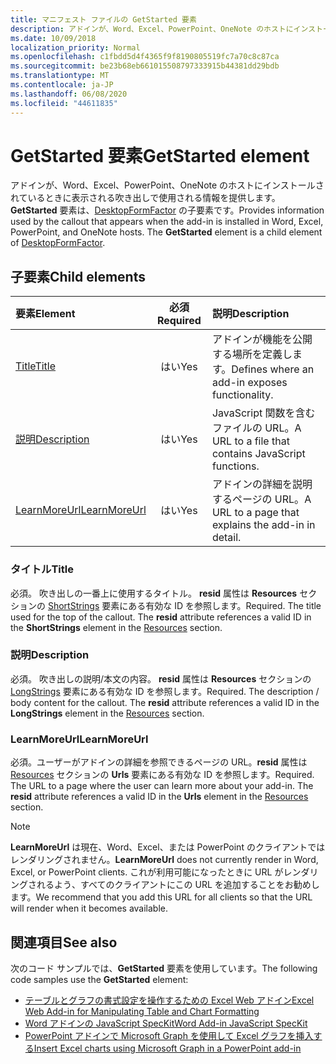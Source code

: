 ```yaml
---
title: マニフェスト ファイルの GetStarted 要素
description: アドインが、Word、Excel、PowerPoint、OneNote のホストにインストールされているときに表示される吹き出しで使用される情報を提供します。
ms.date: 10/09/2018
localization_priority: Normal
ms.openlocfilehash: c1fbdd5d4f4365f9f8190805519fc7a70c8c87ca
ms.sourcegitcommit: be23b68eb661015508797333915b44381dd29bdb
ms.translationtype: MT
ms.contentlocale: ja-JP
ms.lasthandoff: 06/08/2020
ms.locfileid: "44611835"
---
```

# <a name="getstarted-element"></a><span data-ttu-id="f54fc-103">GetStarted 要素</span><span class="sxs-lookup"><span data-stu-id="f54fc-103">GetStarted element</span></span>

<span data-ttu-id="f54fc-p101">アドインが、Word、Excel、PowerPoint、OneNote のホストにインストールされているときに表示される吹き出しで使用される情報を提供します。**GetStarted** 要素は、[DesktopFormFactor](desktopformfactor.md) の子要素です。</span><span class="sxs-lookup"><span data-stu-id="f54fc-p101">Provides information used by the callout that appears when the add-in is installed in Word, Excel, PowerPoint, and OneNote hosts. The **GetStarted** element is a child element of [DesktopFormFactor](desktopformfactor.md).</span></span>

## <a name="child-elements"></a><span data-ttu-id="f54fc-106">子要素</span><span class="sxs-lookup"><span data-stu-id="f54fc-106">Child elements</span></span>

| <span data-ttu-id="f54fc-107">要素</span><span class="sxs-lookup"><span data-stu-id="f54fc-107">Element</span></span>                       | <span data-ttu-id="f54fc-108">必須</span><span class="sxs-lookup"><span data-stu-id="f54fc-108">Required</span></span> | <span data-ttu-id="f54fc-109">説明</span><span class="sxs-lookup"><span data-stu-id="f54fc-109">Description</span></span>                                        |
|:------------------------------|:--------:|:---------------------------------------------------|
| [<span data-ttu-id="f54fc-110">Title</span><span class="sxs-lookup"><span data-stu-id="f54fc-110">Title</span></span>](#title)               | <span data-ttu-id="f54fc-111">はい</span><span class="sxs-lookup"><span data-stu-id="f54fc-111">Yes</span></span>      | <span data-ttu-id="f54fc-112">アドインが機能を公開する場所を定義します。</span><span class="sxs-lookup"><span data-stu-id="f54fc-112">Defines where an add-in exposes functionality.</span></span>     |
| [<span data-ttu-id="f54fc-113">説明</span><span class="sxs-lookup"><span data-stu-id="f54fc-113">Description</span></span>](#description)   | <span data-ttu-id="f54fc-114">はい</span><span class="sxs-lookup"><span data-stu-id="f54fc-114">Yes</span></span>      | <span data-ttu-id="f54fc-115">JavaScript 関数を含むファイルの URL。</span><span class="sxs-lookup"><span data-stu-id="f54fc-115">A URL to a file that contains JavaScript functions.</span></span>|
| [<span data-ttu-id="f54fc-116">LearnMoreUrl</span><span class="sxs-lookup"><span data-stu-id="f54fc-116">LearnMoreUrl</span></span>](#learnmoreurl) | <span data-ttu-id="f54fc-117">はい</span><span class="sxs-lookup"><span data-stu-id="f54fc-117">Yes</span></span>       | <span data-ttu-id="f54fc-118">アドインの詳細を説明するページの URL。</span><span class="sxs-lookup"><span data-stu-id="f54fc-118">A URL to a page that explains the add-in in detail.</span></span>   |

### <a name="title"></a><span data-ttu-id="f54fc-119">タイトル</span><span class="sxs-lookup"><span data-stu-id="f54fc-119">Title</span></span> 

<span data-ttu-id="f54fc-p102">必須。 吹き出しの一番上に使用するタイトル。 **resid** 属性は **Resources** セクションの [ShortStrings](resources.md) 要素にある有効な ID を参照します。</span><span class="sxs-lookup"><span data-stu-id="f54fc-p102">Required. The title used for the top of the callout. The **resid** attribute references a valid ID in the **ShortStrings** element in the [Resources](resources.md) section.</span></span>

### <a name="description"></a><span data-ttu-id="f54fc-123">説明</span><span class="sxs-lookup"><span data-stu-id="f54fc-123">Description</span></span>

<span data-ttu-id="f54fc-p103">必須。 吹き出しの説明/本文の内容。 **resid** 属性は **Resources** セクションの [LongStrings](resources.md) 要素にある有効な ID を参照します。</span><span class="sxs-lookup"><span data-stu-id="f54fc-p103">Required. The description / body content for the callout. The **resid** attribute references a valid ID in the **LongStrings** element in the [Resources](resources.md) section.</span></span>

### <a name="learnmoreurl"></a><span data-ttu-id="f54fc-127">LearnMoreUrl</span><span class="sxs-lookup"><span data-stu-id="f54fc-127">LearnMoreUrl</span></span>

<span data-ttu-id="f54fc-p104">必須。ユーザーがアドインの詳細を参照できるページの URL。**resid** 属性は [Resources](resources.md) セクションの **Urls** 要素にある有効な ID を参照します。</span><span class="sxs-lookup"><span data-stu-id="f54fc-p104">Required. The URL to a page where the user can learn more about your add-in. The **resid** attribute references a valid ID in the **Urls** element in the [Resources](resources.md) section.</span></span>

> [!NOTE]
> <span data-ttu-id="f54fc-131">**LearnMoreUrl** は現在、Word、Excel、または PowerPoint のクライアントではレンダリングされません。</span><span class="sxs-lookup"><span data-stu-id="f54fc-131">**LearnMoreUrl** does not currently render in Word, Excel, or PowerPoint clients.</span></span> <span data-ttu-id="f54fc-132">これが利用可能になったときに URL がレンダリングされるよう、すべてのクライアントにこの URL を追加することをお勧めします。</span><span class="sxs-lookup"><span data-stu-id="f54fc-132">We recommend that you add this URL for all clients so that the URL will render when it becomes available.</span></span> 

## <a name="see-also"></a><span data-ttu-id="f54fc-133">関連項目</span><span class="sxs-lookup"><span data-stu-id="f54fc-133">See also</span></span>

<span data-ttu-id="f54fc-134">次のコード サンプルでは、**GetStarted** 要素を使用しています。</span><span class="sxs-lookup"><span data-stu-id="f54fc-134">The following code samples use the **GetStarted** element:</span></span>

* [<span data-ttu-id="f54fc-135">テーブルとグラフの書式設定を操作するための Excel Web アドイン</span><span class="sxs-lookup"><span data-stu-id="f54fc-135">Excel Web Add-in for Manipulating Table and Chart Formatting</span></span>](https://github.com/OfficeDev/Excel-Add-in-JavaScript-SalesTracker)
* [<span data-ttu-id="f54fc-136">Word アドインの JavaScript SpecKit</span><span class="sxs-lookup"><span data-stu-id="f54fc-136">Word Add-in JavaScript SpecKit</span></span>](https://github.com/OfficeDev/Word-Add-in-JS-SpecKit)
* [<span data-ttu-id="f54fc-137">PowerPoint アドインで Microsoft Graph を使用して Excel グラフを挿入する</span><span class="sxs-lookup"><span data-stu-id="f54fc-137">Insert Excel charts using Microsoft Graph in a PowerPoint add-in</span></span>](https://github.com/OfficeDev/PowerPoint-Add-in-Microsoft-Graph-ASPNET-InsertChart)
